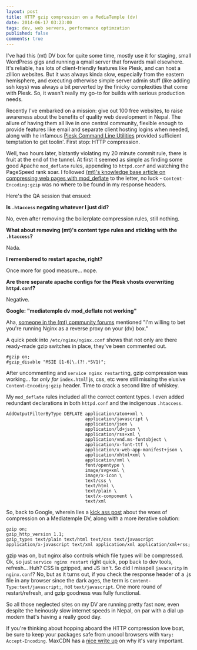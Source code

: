 ```yaml
---
layout: post
title: HTTP gzip compression on a MediaTemple (dv)
date: 2014-06-17 03:23:00
tags: dev, web servers, performance optimzation
published: false
comments: true
---
```


I've had this (mt) DV box for quite some time, mostly use it for staging, small WordPress gigs and running a qmail server that forwards mail elsewhere. It's reliable, has lots of client-friendly features like Plesk, and can host a zillion websites. But it was always kinda slow, especially from the eastern hemisphere, and executing otherwise simple server admin stuff (like adding ssh keys) was always a bit perverted by the finicky complexities that come with Plesk. So, it wasn't really my go-to for builds with serious production needs.

Recently I've embarked on a mission: give out 100 free websites, to raise awareness about the benefits of quality web development in Nepal. The allure of having them all live in one central community, flexible enough to provide features like email and separate client hosting logins when needed, along with he infamous [Plesk Command Line Utilities](http://download1.parallels.com/Plesk/PP11/11.0/Doc/en-US/online/plesk-unix-cli/) provided sufficient temptation to get toolin'. First stop: HTTP compression.

Well, two hours later, blatantly violating my 20 minute commit rule, there is fruit at the end of the tunnel. At first it seemed as simple as finding some good Apache `mod_deflate` rules, appending to `httpd.conf` and watching the PageSpeed rank soar. I followed [(mt)'s knowledge base article on compressing web pages with mod_deflate](http://kb.mediatemple.net/questions/1567/Compressing+web+pages+with+mod_deflate#dv) to the letter, no luck - `Content-Encoding:gzip` was no where to be found in my response headers.

Here's the QA session that ensued:

__Is `.htaccess` negating whatever I just did?__

No, even after removing the boilerplate compression rules, still nothing.

__What about removing (mt)'s content type rules and sticking with the `.htaccess`?__

Nada.

__I remembered to restart apache, right?__

Once more for good measure... nope.

__Are there separate apache configs for the Plesk vhosts overwriting `httpd.conf`?__

Negative.

__Google: "mediatemple dv mod_deflate not working"__

Aha, [someone in the (mt) community forums](https://forum.mediatemple.net/topic/6979-mod-deflate-only-working-on-files-1kb-anyone-help-locate-the-issue/#entry37335) mentioned "I'm willing to bet you're running Nginx as a reverse proxy on your (dv) box."

A quick peek into `/etc/nginx/nginx.conf` shows that not only are there ready-made gzip switches in place, they've been commented out.

    #gzip on;
    #gzip_disable "MSIE [1-6]\.(?!.*SV1)";

After uncommenting and `service nginx restart`ing, gzip compression was working... for *only for* `index.html`! js, css, etc were still missing the elusive `Content-Encoding:gzip` header. Time to crack a second litre of whiskey.

My `mod_deflate` rules included all the correct content types. I even added redundant declarations in both `httpd.conf` and the indigenous `.htaccess`.

    AddOutputFilterByType DEFLATE application/atom+xml \
                                  application/javascript \
                                  application/json \
                                  application/ld+json \
                                  application/rss+xml \
                                  application/vnd.ms-fontobject \
                                  application/x-font-ttf \
                                  application/x-web-app-manifest+json \
                                  application/xhtml+xml \
                                  application/xml \
                                  font/opentype \
                                  image/svg+xml \
                                  image/x-icon \
                                  text/css \
                                  text/html \
                                  text/plain \
                                  text/x-component \
                                  text/xml

So, back to Google, wherein lies a [kick ass post](http://kickassability.com/apache-nginx-mod_deflate-gzip-compression-woes/) about the woes of compression on a Mediatemple DV, along with a more iterative solution:

    gzip on;
    gzip_http_version 1.1;
    gzip_types text/plain text/html text/css text/javascript application/x-javascript text/xml application/xml application/xml+rss;

gzip was on, but nginx also controls which file types will be compressed. Ok, so just `service nginx restart` right quick, pop back to dev tools, refresh... Huh? CSS is gzipped, and JS isn't. So did I misspell `javacsritp` in `nginx.conf`? No, but as it turns out, if you check the response header of a .js file in any browser since the dark ages, the term is `Content-Type:text/javascript;`, not `text/javascript`. One more round of restart/refresh, and gzip goodness was fully functional.

So all those neglected sites on my DV are running pretty fast now, even despite the heinously slow internet speeds in Nepal, on par with a dial up modem that's having a really good day.

If you're thinking about hopping aboard the HTTP compression love boat, be sure to keep your packages safe from uncool browsers with `Vary: Accept-Encoding`. MaxCDN has a [nice write up](http://blog.maxcdn.com/accept-encoding-its-vary-important/) on why it's vary important.
